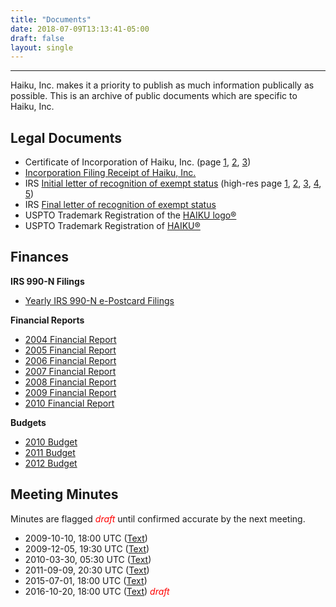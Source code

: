 ```yaml
---
title: "Documents"
date: 2018-07-09T13:13:41-05:00
draft: false
layout: single
---
```


---- 

Haiku, Inc. makes it a priority to publish as much information publically as possible. This is an archive of public documents which are specific to Haiku, Inc.

## Legal Documents

* Certificate of Incorporation of Haiku, Inc. (page [1](/docs/haiku-inc_NY-DOS-Certificate-of-Incorporation-p1-of-3.jpg), [2](/docs/haiku-inc_NY-DOS-Certificate-of-Incorporation-p2-of-3.jpg), [3](/docs/haiku-inc_NY-DOS-Certificate-of-Incorporation-p3-of-3.jpg))
* [Incorporation Filing Receipt of Haiku, Inc.](/docs/haiku-inc_NY-DOS-incorporation_receipt.jpg)
* IRS [Initial letter of recognition of exempt status](/docs/haiku-inc_irs-recognition-of-exemption.pdf) (high-res page [1](/docs/haiku-inc_irs-recognition-of-exemption-pg1-of-5.jpg), [2](/docs/haiku-inc_irs-recognition-of-exemption-pg2-of-5.jpg), [3](/docs/haiku-inc_irs-recognition-of-exemption-pg3-of-5.jpg), [4](/docs/haiku-inc_irs-recognition-of-exemption-pg4-of-5.jpg), [5](/docs/haiku-inc_irs-recognition-of-exemption-pg5-of-5.jpg))
* IRS [Final letter of recognition of exempt status](/docs/haiku-inc_irs_final-letter-of-determination.pdf)
* USPTO Trademark Registration of the [HAIKU logo&reg;](/docs/haiku_inc-uspto-registration_certificate-85093759.pdf)
* USPTO Trademark Registration of [HAIKU&reg;](/docs/haiku_inc-uspto-registration_certificate-85181779.pdf)

## Finances

**IRS 990-N Filings**

* [Yearly IRS 990-N e-Postcard Filings](https://apps.irs.gov/app/eos/displayAll.do?dispatchMethod=displayAllInfo&Id=4865629&ein=200105056)

**Financial Reports**

* [2004 Financial Report](/docs/haiku_inc-financial-report-2004.pdf)
* [2005 Financial Report](/docs/haiku_inc-financial-report-2005.pdf)
* [2006 Financial Report](/docs/haiku_inc-financial-report-2006.pdf)
* [2007 Financial Report](/docs/haiku_inc-financial-report-2007.pdf)
* [2008 Financial Report](/docs/haiku_inc-financial-report-2008.pdf)
* [2009 Financial Report](/docs/haiku_inc-financial-report-2009.pdf)
* [2010 Financial Report](/docs/haiku_inc-financial-report-2010.pdf)

**Budgets**

* [2010 Budget](/docs/haiku_inc-budget-2010.pdf)
* [2011 Budget](/docs/haiku_inc-budget-2011.pdf)
* [2012 Budget](/docs/haiku_inc-budget-2012.pdf)

## Meeting Minutes

Minutes are flagged <span style="color: red;"><i>draft</i></span> until confirmed accurate by the next meeting.

* 2009-10-10, 18:00 UTC ([Text](http://haiku-inc.org/documents/haiku-inc.meetings.2009-10-10-1800.txt))
* 2009-12-05, 19:30 UTC ([Text](http://haiku-inc.org/documents/haiku-inc.meetings.2009-12-05-1930.txt))
* 2010-03-30, 05:30 UTC ([Text](http://haiku-inc.org/documents/haiku-inc.meetings.2010-03-30-0530.txt))
* 2011-09-09, 20:30 UTC ([Text](http://haiku-inc.org/documents/haiku-inc.meetings.2011-09-10-2030.txt))
* 2015-07-01, 18:00 UTC ([Text](http://haiku-inc.org/documents/haiku-inc.meetings.2015-07-01-1800.txt))
* 2016-10-20, 18:00 UTC ([Text](http://haiku-inc.org/documents/haiku-inc.meetings.2016-10-20-0830.txt)) <span style="color: red;"><i>draft</i></span>
